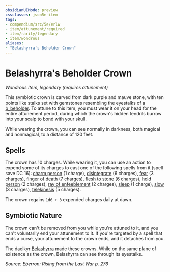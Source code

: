 ```yaml
---
obsidianUIMode: preview
cssclasses: json5e-item
tags:
- compendium/src/5e/erlw
- item/attunement/required
- item/rarity/legendary
- item/wondrous
aliases: 
- "Belashyrra's Beholder Crown"
---
```

# Belashyrra's Beholder Crown
*Wondrous Item, legendary (requires attunement)*  


This symbiotic crown is carved from dark purple and mauve stone, with ten points like stalks set with gemstones resembling the eyestalks of a [b_beholder](2.%20GM%20Tools/5eTools%20Compendium%20&%20Rules/_compendium/bestiary/aberration/b_beholder.md). To attune to this item, you must wear it on your head for the entire attunement period, during which the crown's hidden tendrils burrow into your scalp to bond with your skull.

While wearing the crown, you can see normally in darkness, both magical and nonmagical, to a distance of 120 feet.

## Spells

The crown has 10 charges. While wearing it, you can use an action to expend some of its charges to cast one of the following spells from it (spell save DC 16): [charm person](compendium/spells/charm-person.md) (1 charge), [disintegrate](compendium/spells/disintegrate.md) (6 charges), [fear](compendium/spells/fear.md) (3 charges), [finger of death](compendium/spells/finger-of-death.md) (7 charges), [flesh to stone](compendium/spells/flesh-to-stone.md) (6 charges), [hold person](compendium/spells/hold-person.md) (2 charges), [ray of enfeeblement](compendium/spells/ray-of-enfeeblement.md) (2 charges), [sleep](compendium/spells/sleep.md) (1 charge), [slow](compendium/spells/slow.md) (3 charges), [telekinesis](compendium/spells/telekinesis.md) (5 charges).

The crown regains `1d6 + 3` expended charges daily at dawn.

## Symbiotic Nature

The crown can't be removed from you while you're attuned to it, and you can't voluntarily end your attunement to it. If you're targeted by a spell that ends a curse, your attunement to the crown ends, and it detaches from you.

The daelkyr [Belashyrra](2.%20GM%20Tools/5eTools%20Compendium%20&%20Rules/_compendium/bestiary/npc/b_belashyrra-erlw.md) made these crowns. While on the same plane of existence as the crown, Belashyrra can see through its eyestalks.

*Source: Eberron: Rising from the Last War p. 276*